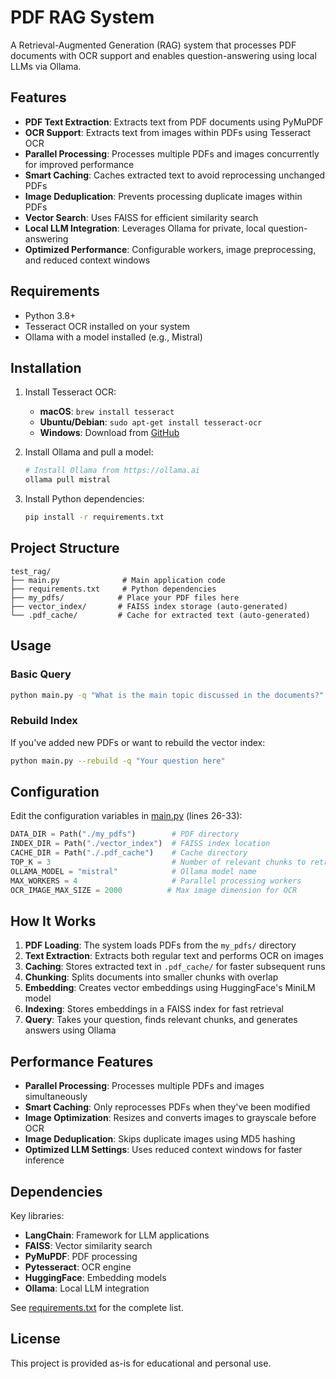 # PDF RAG System

A Retrieval-Augmented Generation (RAG) system that processes PDF documents with OCR support and enables question-answering using local LLMs via Ollama.

## Features

- **PDF Text Extraction**: Extracts text from PDF documents using PyMuPDF
- **OCR Support**: Extracts text from images within PDFs using Tesseract OCR
- **Parallel Processing**: Processes multiple PDFs and images concurrently for improved performance
- **Smart Caching**: Caches extracted text to avoid reprocessing unchanged PDFs
- **Image Deduplication**: Prevents processing duplicate images within PDFs
- **Vector Search**: Uses FAISS for efficient similarity search
- **Local LLM Integration**: Leverages Ollama for private, local question-answering
- **Optimized Performance**: Configurable workers, image preprocessing, and reduced context windows

## Requirements

- Python 3.8+
- Tesseract OCR installed on your system
- Ollama with a model installed (e.g., Mistral)

## Installation

1. Install Tesseract OCR:
   - **macOS**: `brew install tesseract`
   - **Ubuntu/Debian**: `sudo apt-get install tesseract-ocr`
   - **Windows**: Download from [GitHub](https://github.com/UB-Mannheim/tesseract/wiki)

2. Install Ollama and pull a model:
   ```bash
   # Install Ollama from https://ollama.ai
   ollama pull mistral
   ```

3. Install Python dependencies:
   ```bash
   pip install -r requirements.txt
   ```

## Project Structure

```
test_rag/
├── main.py              # Main application code
├── requirements.txt     # Python dependencies
├── my_pdfs/            # Place your PDF files here
├── vector_index/       # FAISS index storage (auto-generated)
└── .pdf_cache/         # Cache for extracted text (auto-generated)
```

## Usage

### Basic Query

```bash
python main.py -q "What is the main topic discussed in the documents?"
```

### Rebuild Index

If you've added new PDFs or want to rebuild the vector index:

```bash
python main.py --rebuild -q "Your question here"
```

## Configuration

Edit the configuration variables in [main.py](main.py) (lines 26-33):

```python
DATA_DIR = Path("./my_pdfs")        # PDF directory
INDEX_DIR = Path("./vector_index")  # FAISS index location
CACHE_DIR = Path("./.pdf_cache")    # Cache directory
TOP_K = 3                           # Number of relevant chunks to retrieve
OLLAMA_MODEL = "mistral"            # Ollama model name
MAX_WORKERS = 4                     # Parallel processing workers
OCR_IMAGE_MAX_SIZE = 2000          # Max image dimension for OCR
```

## How It Works

1. **PDF Loading**: The system loads PDFs from the `my_pdfs/` directory
2. **Text Extraction**: Extracts both regular text and performs OCR on images
3. **Caching**: Stores extracted text in `.pdf_cache/` for faster subsequent runs
4. **Chunking**: Splits documents into smaller chunks with overlap
5. **Embedding**: Creates vector embeddings using HuggingFace's MiniLM model
6. **Indexing**: Stores embeddings in a FAISS index for fast retrieval
7. **Query**: Takes your question, finds relevant chunks, and generates answers using Ollama

## Performance Features

- **Parallel Processing**: Processes multiple PDFs and images simultaneously
- **Smart Caching**: Only reprocesses PDFs when they've been modified
- **Image Optimization**: Resizes and converts images to grayscale before OCR
- **Image Deduplication**: Skips duplicate images using MD5 hashing
- **Optimized LLM Settings**: Uses reduced context windows for faster inference

## Dependencies

Key libraries:
- **LangChain**: Framework for LLM applications
- **FAISS**: Vector similarity search
- **PyMuPDF**: PDF processing
- **Pytesseract**: OCR engine
- **HuggingFace**: Embedding models
- **Ollama**: Local LLM integration

See [requirements.txt](requirements.txt) for the complete list.

## License

This project is provided as-is for educational and personal use.